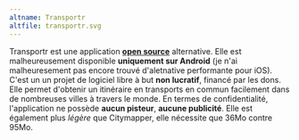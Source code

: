 ```yaml
---
altname: Transportr
altfile: transportr.svg
---
```


Transportr est une application [**open source**](https://github.com/grote/Transportr) alternative. Elle est malheureusement disponible **uniquement sur Android** (je n'ai malheuresement pas encore trouvé d'aletnative performante pour iOS). C'est un un projet de logiciel libre à but **non lucratif**, financé par les dons. Elle permet d'obtenir un itinéraire en transports en commun facilement dans de nombreuses villes à travers le monde. En termes de confidentialité, l'application ne possède **aucun pisteur**, **aucune publicité**. Elle est également plus _légère_ que Citymapper, elle nécessite que 36Mo contre 95Mo.
